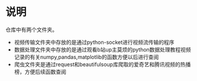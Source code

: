 说明
==
仓库中有两个文件夹。<br>
* 视频传输文件夹中存放的是通过python-socket进行视频流传输的程序<br>
* 数据处理文件夹中存放的是通过观看b站up主莫烦的python数据处理教程视频记录的有关numpy,pandas,matplotlib的函数方便以后进行查阅
* 爬虫文件夹是通过request和beautifulsoup库爬取的爱奇艺和腾讯视频的热播榜，方便后续函数查阅
